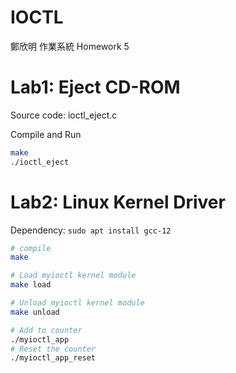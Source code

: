 # IOCTL
鄭欣明 作業系統 Homework 5

# Lab1: Eject CD-ROM

Source code: ioctl_eject.c

Compile and Run
```sh
make
./ioctl_eject
```

# Lab2: Linux Kernel Driver

Dependency: `sudo apt install gcc-12`

```sh
# compile
make

# Load myioctl kernel module
make load

# Unload myioctl kernel module
make unload

# Add to counter
./myioctl_app
# Reset the counter
./myioctl_app_reset
```
